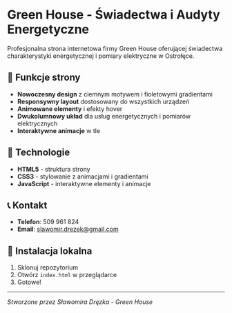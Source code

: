 # Green House - Świadectwa i Audyty Energetyczne

Profesjonalna strona internetowa firmy Green House oferującej świadectwa charakterystyki energetycznej i pomiary elektryczne w Ostrołęce.

## 🌟 Funkcje strony

- **Nowoczesny design** z ciemnym motywem i fioletowymi gradientami
- **Responsywny layout** dostosowany do wszystkich urządzeń
- **Animowane elementy** i efekty hover
- **Dwukolumnowy układ** dla usług energetycznych i pomiarów elektrycznych
- **Interaktywne animacje** w tle

## 🚀 Technologie

- **HTML5** - struktura strony
- **CSS3** - stylowanie z animacjami i gradientami
- **JavaScript** - interaktywne elementy i animacje

## 📞 Kontakt

- **Telefon**: 509 961 824
- **Email**: slawomir.drezek@gmail.com

## 🔧 Instalacja lokalna

1. Sklonuj repozytorium
2. Otwórz `index.html` w przeglądarce
3. Gotowe!

---
*Stworzone przez Sławomira Dręzka - Green House*

